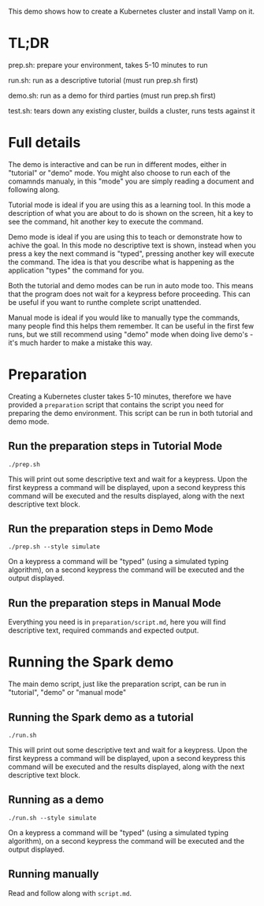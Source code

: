 This demo shows how to create a Kubernetes cluster and install Vamp on it.

# TL;DR

prep.sh: prepare your environment, takes 5-10 minutes to run

run.sh: run as a descriptive tutorial (must run prep.sh first)

demo.sh: run as a demo for third parties (must run prep.sh first)

test.sh: tears down any existing cluster, builds a cluster, runs tests against it

# Full details

The demo is interactive and can be run in different modes, either in
"tutorial" or "demo" mode. You might also choose to run each of the
comamnds manualy, in this "mode" you are simply reading a document and
following along.

Tutorial mode is ideal if you are using this as a learning tool. In
this mode a description of what you are about to do is shown on the
screen, hit a key to see the command, hit another key to execute the
command.

Demo mode is ideal if you are using this to teach or demonstrate how
to achive the goal. In this mode no descriptive text is shown, instead
when you press a key the next command is "typed", pressing another key
will execute the command. The idea is that you describe what is
happening as the application "types" the command for you.

Both the tutorial and demo modes can be run in auto mode too. This
means that the program does not wait for a keypress before
proceeding. This can be useful if you want to runthe complete script
unattended.

Manual mode is ideal if you would like to manually type the commands,
many people find this helps them remember. It can be useful in the
first few runs, but we still recommend using "demo" mode when doing
live demo's - it's much harder to make a mistake this way.

# Preparation

Creating a Kubernetes cluster takes 5-10 minutes, therefore we have
provided a `preparation` script that contains the script you need for
preparing the demo environment. This script can be run in both
tutorial and demo mode.

## Run the preparation steps in Tutorial Mode

```
./prep.sh
```

This will print out some descriptive text and wait for a
keypress. Upon the first keypress a command will be displayed, upon a
second keypress this command will be executed and the results
displayed, along with the next descriptive text block.

## Run the preparation steps in Demo Mode

```
./prep.sh --style simulate
```

On a keypress a command will be "typed" (using a simulated typing
algorithm), on a second keypress the command will be executed and the
output displayed.

## Run the preparation steps in Manual Mode

Everything you need is in `preparation/script.md`, here you will find
descriptive text, required commands and expected output.

# Running the Spark demo

The main demo script, just like the preparation script, can be run in
"tutorial", "demo" or "manual mode"

## Running the Spark demo as a tutorial

```
./run.sh
```

This will print out some descriptive text and wait for a
keypress. Upon the first keypress a command will be displayed, upon a
second keypress this command will be executed and the results
displayed, along with the next descriptive text block.

## Running as a demo

```
./run.sh --style simulate
```

On a keypress a command will be "typed" (using a simulated typing
algorithm), on a second keypress the command will be executed and the
output displayed.

## Running manually

Read and follow along with `script.md`.
